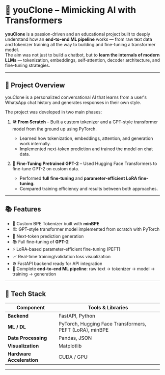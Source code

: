 # 🧠 youClone – Mimicking AI with Transformers

**youClone** is a passion-driven and an educational project built to deeply understand how an **end-to-end ML pipeline** works — from raw text data and tokenizer training all the way to building and fine-tuning a transformer model.  
The aim was not just to build a chatbot, but to **learn the internals of modern LLMs** — tokenization, embeddings, self-attention, decoder architecture, and fine-tuning strategies.

---

## 🚀 Project Overview

youClone is a personalized conversational AI that learns from a user's WhatsApp chat history and generates responses in their own style.

The project was developed in two main phases:

1. 🛠️ **From Scratch** – Built a custom tokenizer and a GPT-style transformer model from the ground up using PyTorch.  
   - Learned how tokenization, embeddings, attention, and generation work internally.
   - Implemented next-token prediction and trained the model on chat data.

2. 🤖 **Fine-Tuning Pretrained GPT-2** – Used Hugging Face Transformers to fine-tune GPT-2 on custom data.  
   - Performed **full fine-tuning** and **parameter-efficient LoRA fine-tuning**.
   - Compared training efficiency and results between both approaches.

---

## 📚 Features

- 🧠 Custom BPE Tokenizer built with **minBPE**
- 🏗️ GPT-style transformer model implemented from scratch with PyTorch  
- 🔁 Next-token prediction generation  
- 📚 Full fine-tuning of **GPT-2**  
- ⚡ LoRA-based parameter-efficient fine-tuning (PEFT)  
- 📈 Real-time training/validation loss visualization  
- ⚙️ FastAPI backend ready for API integration  
- 🧪 Complete **end-to-end ML pipeline**: raw text → tokenizer → model → training → generation

---

## 🧰 Tech Stack

| Component | Tools & Libraries |
|----------|--------------------|
| **Backend** | FastAPI, Python |
| **ML / DL** | PyTorch, Hugging Face Transformers, PEFT (LoRA), minBPE |
| **Data Processing** | Pandas, JSON |
| **Visualization** | Matplotlib |
| **Hardware Acceleration** | CUDA / GPU |

---



